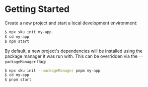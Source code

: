 # Getting Started

Create a new project and start a local development environment:

```bash
$ npx sku init my-app
$ cd my-app
$ npm start
```

By default, a new project's dependencies will be installed using the package manager it was run with.
This can be overridden via the `--packageManager` flag:

```bash
$ npx sku init --packageManager pnpm my-app
$ cd my-app
$ pnpm start
```
